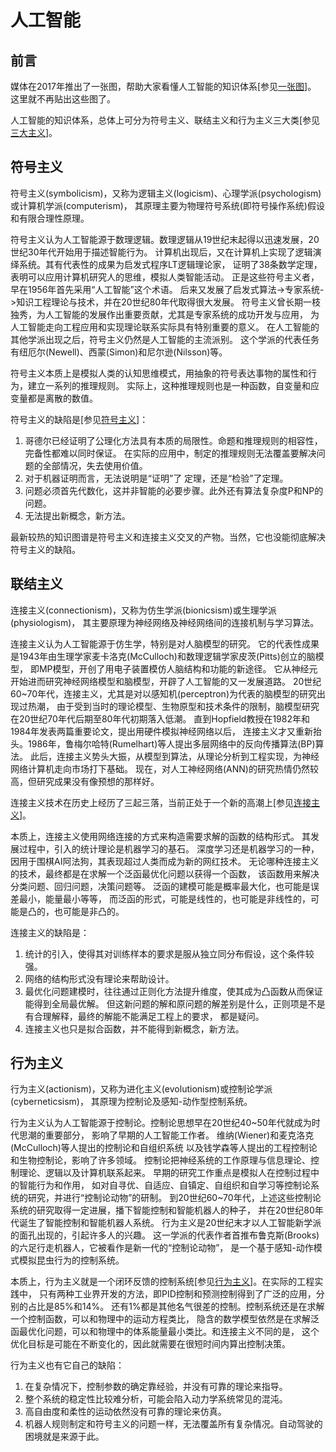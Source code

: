 ﻿<!--
  Copyright (c) 2017, Xin YUAN, courses of Zhejiang University
  All rights reserved.

  This program is free software; you can redistribute it and/or
  modify it under the terms of the 2-Clause BSD License.

  Author contact information:
    yxxinyuan@zju.edu.cn
-->

# 人工智能

## 前言

媒体在2017年推出了一张图，帮助大家看懂人工智能的知识体系[参见[一张图][AITU-20170801]]。
这里就不再贴出这些图了。

人工智能的知识体系，总体上可分为符号主义、联结主义和行为主义三大类[参见[三大主义][ZY-20161026]]。

## 符号主义

符号主义(symbolicism)，又称为逻辑主义(logicism)、心理学派(psychologism)或计算机学派(computerism)，
其原理主要为物理符号系统(即符号操作系统)假设和有限合理性原理。

符号主义认为人工智能源于数理逻辑。数理逻辑从19世纪末起得以迅速发展，20世纪30年代开始用于描述智能行为。
计算机出现后，又在计算机上实现了逻辑演绎系统。其有代表性的成果为启发式程序LT逻辑理论家，
证明了38条数学定理，表明可以应用计算机研究人的思维，模拟人类智能活动。
正是这些符号主义者，早在1956年首先采用“人工智能”这个术语。
后来又发展了启发式算法->专家系统->知识工程理论与技术，并在20世纪80年代取得很大发展。
符号主义曾长期一枝独秀，为人工智能的发展作出重要贡献，尤其是专家系统的成功开发与应用，
为人工智能走向工程应用和实现理论联系实际具有特别重要的意义。
在人工智能的其他学派出现之后，符号主义仍然是人工智能的主流派别。
这个学派的代表任务有纽厄尔(Newell)、西蒙(Simon)和尼尔逊(Nilsson)等。

符号主义本质上是模拟人类的认知思维模式，用抽象的符号表达事物的属性和行为，建立一系列的推理规则。
实际上，这种推理规则也是一种函数，自变量和应变量都是离散的数值。

符号主义的缺陷是[参见[符号主义][FH-20170717]]：

1. 哥德尔已经证明了公理化方法具有本质的局限性。命题和推理规则的相容性，完备性都难以同时保证。
在实际的应用中，制定的推理规则无法覆盖要解决问题的全部情况，失去使用价值。
1. 对于机器证明而言，无法说明是“证明”了 定理，还是“检验”了定理。
1. 问题必须首先代数化，这并非智能的必要步骤。此外还有算法复杂度P和NP的问题。
1. 无法提出新概念，新方法。

最新较热的知识图谱是符号主义和连接主义交叉的产物。当然，它也没能彻底解决符号主义的缺陷。

## 联结主义

连接主义(connectionism)，又称为仿生学派(bionicsism)或生理学派(physiologism)，
其主要原理为神经网络及神经网络间的连接机制与学习算法。

连接主义认为人工智能源于仿生学，特别是对人脑模型的研究。
它的代表性成果是1943年由生理学家麦卡洛克(McCulloch)和数理逻辑学家皮茨(Pitts)创立的脑模型，
即MP模型，开创了用电子装置模仿人脑结构和功能的新途径。
它从神经元开始进而研究神经网络模型和脑模型，开辟了人工智能的又一发展道路。
20世纪60~70年代，连接主义，尤其是对以感知机(perceptron)为代表的脑模型的研究出现过热潮，
由于受到当时的理论模型、生物原型和技术条件的限制，脑模型研究在20世纪70年代后期至80年代初期落入低潮。
直到Hopfield教授在1982年和1984年发表两篇重要论文，提出用硬件模拟神经网络以后，
连接主义才又重新抬头。1986年，鲁梅尔哈特(Rumelhart)等人提出多层网络中的反向传播算法(BP)算法。
此后，连接主义势头大振，从模型到算法，从理论分析到工程实现，为神经网络计算机走向市场打下基础。
现在，对人工神经网络(ANN)的研究热情仍然较高，但研究成果没有像预想的那样好。

连接主义技术在历史上经历了三起三落，当前正处于一个新的高潮上[参见[连接主义][LJ-20170628]]。

本质上，连接主义使用网络连接的方式来构造需要求解的函数的结构形式。
其发展过程中，引入的统计理论是机器学习的基石。
深度学习还是机器学习的一种，因用于围棋AI阿法狗，其表现超过人类而成为新的网红技术。
无论哪种连接主义的技术，最终都是在求解一个泛函最优化问题以获得一个函数，
该函数用来解决分类问题、回归问题，决策问题等。
泛函的建模可能是概率最大化，也可能是误差最小，能量最小等等，
而泛函的形式，可能是线性的，也可能是非线性的，可能是凸的，也可能是非凸的。

连接主义的缺陷是：

1. 统计的引入，使得其对训练样本的要求是服从独立同分布假设，这个条件较强。
1. 网络的结构形式没有理论来帮助设计。
1. 最优化问题建模时，往往通过正则化方法提升维度，使其成为凸函数从而保证能得到全局最优解。
但这新问题的解和原问题的解差别是什么，正则项是不是有合理解释，最终的解能不能满足工程上的要求，
都是疑问。
1. 连接主义也只是拟合函数，并不能得到新概念，新方法。

## 行为主义

行为主义(actionism)，又称为进化主义(evolutionism)或控制论学派(cyberneticsism)，
其原理为控制论及感知-动作型控制系统。

行为主义认为人工智能源于控制论。控制论思想早在20世纪40\~50年代就成为时代思潮的重要部分，
影响了早期的人工智能工作者。
维纳(Wiener)和麦克洛克(McCulloch)等人提出的控制论和自组织系统
以及钱学森等人提出的工程控制论和生物控制论，影响了许多领域。
控制论把神经系统的工作原理与信息理论、控制理论、逻辑以及计算机联系起来。
早期的研究工作重点是模拟人在控制过程中的智能行为和作用，
如对自寻优、自适应、自镇定、自组织和自学习等控制论系统的研究，并进行“控制论动物”的研制。
到20世纪60\~70年代，上述这些控制论系统的研究取得一定进展，播下智能控制和智能机器人的种子，
并在20世纪80年代诞生了智能控制和智能机器人系统。
行为主义是20世纪末才以人工智能新学派的面孔出现的，引起许多人的兴趣。
这一学派的代表作者首推布鲁克斯(Brooks)的六足行走机器人，它被看作是新一代的“控制论动物”，
是一个基于感知-动作模式模拟昆虫行为的控制系统。

本质上，行为主义就是一个闭环反馈的控制系统[参见[行为主义][XW-20170628]]。在实际的工程实践中，
只有两种工业界开发的方法，即PID控制和预测控制得到了广泛的应用，分别的占比是85%和14%。
还有1%都是其他名气很差的控制。控制系统还是在求解一个控制函数，可以和物理中的运动方程类比，
隐含的数学模型依然是在求解泛函最优化问题，可以和物理中的体系能量最小类比。和连接主义不同的是，
这个优化目标是可能在不断变化的，因此就需要在很短时间内算出控制决策。

行为主义也有它自己的缺陷：

1. 在复杂情况下，控制参数的确定靠经验，并没有可靠的理论来指导。
1. 整个系统的稳定性比较难分析，可能会陷入动力学系统常见的混沌。
1. 高自由度和柔性的运动依然没有可靠的理论来仿真。
1. 机器人规则制定和符号主义的问题一样，无法覆盖所有复杂情况。自动驾驶的困境就是来源于此。

[AITU-20170801]: http://www.sohu.com/a/161327614_236505 "一张图"
[ZY-20161026]: https://blog.csdn.net/u011531010/article/details/52935348 "三大主义"
[FH-20170717]: http://www.sohu.com/a/157710445_466950 "符号主义"
[LJ-20170628]: http://blog.sina.com/s/blog_a30c17f30102x63x.html "连接主义"
[XW-20170628]: http://blog.sina.com.cn/s/blog_a30c17f30102x640.html "行为主义"
